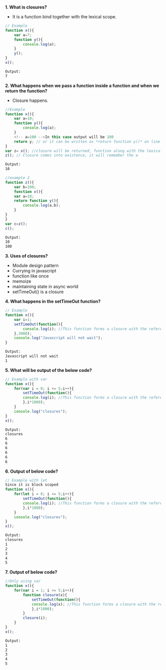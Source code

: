 **1. What is closures?**
* It is a function bind together with the lexical scope.
```javascript
// Example
function x(){
    var a=7;
    function y(){
        console.log(a);
    }
    y();
}
x();
```
```bash
Output:
7
```

**2. What happens when we pass a function inside a function and when we return the function?**
* Closure happens.
```javascript
//Example
function x(){
    var a=10;
    function y(){
        console.log(a);
    }
    <!-- a=100 -->In this case output will be 100
    return y; // or it can be written as *return function y()* on line 
}
var z= x(); //closure will be returned, function along with the lexical scope, So a can be accessed.
z(); // Closure comes into existence, it will remember the a
```
```bash
Output:
10
```

```javascript
//example 2
function z(){
    var b=100;
    function x(){
    var a=10;
    return function y(){
        console.log(a,b);
    }
}
}
var c=z();
c();
```
```bash
Output:
10
100
```

**3. Uses of closures?**
* Module design pattern
* Currying in javascript
* function like once
* memoize
* maintaining state in async world
* setTimeOut() is a closure

**4. What happens in the setTimeOut function?**
```javascript
// Example
function x(){
    var i=1;
    setTimeOut(function(){ 
        console.log(i); //This function forms a closure with the reference(i)
    },3000);
    console.log("Javascript will not wait");
}
```
```bash
Output:
Javascript will not wait
1
```

**5. What will be output of the below code?**
```javascript
// Example with var
function x(){
    for(var i = 0; i <= 5;i++){
        setTimeOut(function(){ 
        console.log(i); //This function forms a closure with the reference(i)
        },i*1000);
    }
    console.log("closures");
}
x();
```
```bash
Output:
closures
6
6
6
6
6
6
```

**6. Output of below code?**
```javascript
// Example with let
Since it is block scoped
function x(){
    for(let i = 0; i <= 5;i++){
        setTimeOut(function(){ 
        console.log(i); //This function forms a closure with the reference(i)
        },i*1000);
    }
    console.log("closures");
}
x();
```
```bash
Output:
closures
1
2
3
4
5
```

**7. Output of below code?**
```javascript
//Only using var
function x(){
    for(var i = 1; i <= 5;i++){
        function closure(x){
            setTimeOut(function(){ 
            console.log(x); //This function forms a closure with the reference(i)
            },i*1000);
        }        
        closure(i);
    }
}
x();
```
```bash
Output:
1
2
3
4
5
```
